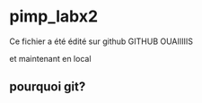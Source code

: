 # pimp_labx2

Ce fichier a été édité sur github GITHUB OUAIIIIIS

et maintenant en local

## pourquoi git?
